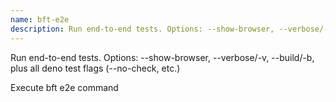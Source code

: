 ```yaml
---
name: bft-e2e
description: Run end-to-end tests. Options: --show-browser, --verbose/-v, --build/-b, plus all deno test flags (--no-check, etc.)
---
```


Run end-to-end tests. Options: --show-browser, --verbose/-v, --build/-b, plus
all deno test flags (--no-check, etc.)

Execute bft e2e command
